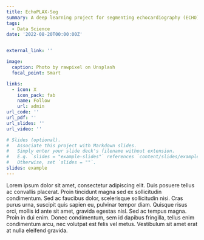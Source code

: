 ```yaml
---
title: EchoPLAX-Seg
summary: A deep learning project for segmenting echocardiography (ECHO) parasternal long-axis (PLAX) view images into six primary heart structures using a U-Net-inspired full convolutional network (FCN) architecture.
tags:
  - Data Science
date: '2022-08-20T00:00:00Z'


external_link: ''

image:
  caption: Photo by rawpixel on Unsplash
  focal_point: Smart

links:
  - icon: X
    icon_pack: fab
    name: Follow
    url: admin
url_code: ''
url_pdf: ''
url_slides: ''
url_video: ''

# Slides (optional).
#   Associate this project with Markdown slides.
#   Simply enter your slide deck's filename without extension.
#   E.g. `slides = "example-slides"` references `content/slides/example-slides.md`.
#   Otherwise, set `slides = ""`.
slides: example
---
```


Lorem ipsum dolor sit amet, consectetur adipiscing elit. Duis posuere tellus ac convallis placerat. Proin tincidunt magna sed ex sollicitudin condimentum. Sed ac faucibus dolor, scelerisque sollicitudin nisi. Cras purus urna, suscipit quis sapien eu, pulvinar tempor diam. Quisque risus orci, mollis id ante sit amet, gravida egestas nisl. Sed ac tempus magna. Proin in dui enim. Donec condimentum, sem id dapibus fringilla, tellus enim condimentum arcu, nec volutpat est felis vel metus. Vestibulum sit amet erat at nulla eleifend gravida.

